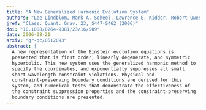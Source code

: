 ```yaml
---
title: "A New Generalized Harmonic Evolution System"
authors: "Lee Lindblom, Mark A. Scheel, Lawrence E. Kidder, Robert Owen and Oliver Rinne"
jref: "Class. Quant. Grav. 23, S447-S462 (2006)"
doi: "10.1088/0264-9381/23/16/S09"
date: 2006-08-21
arxiv: "gr-qc/0512093"
abstract: |
  A new representation of the Einstein evolution equations is
  presented that is first order, linearly degenerate, and symmetric
  hyperbolic. This new system uses the generalized harmonic method to
  specify the coordinates, and exponentially suppresses all small
  short-wavelength constraint violations. Physical and
  constraint-preserving boundary conditions are derived for this
  system, and numerical tests that demonstrate the effectiveness of
  the constraint suppression properties and the constraint-preserving
  boundary conditions are presented.
---
```

